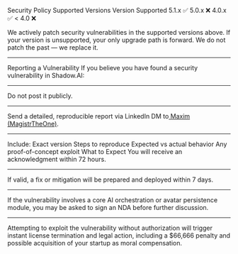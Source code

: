 Security Policy
Supported Versions
Version	Supported
5.1.x	✅
5.0.x	❌
4.0.x	✅
< 4.0	❌

We actively patch security vulnerabilities in the supported versions above.
If your version is unsupported, your only upgrade path is forward. We do not patch the past — we replace it.
_____________________________________________________________________________
Reporting a Vulnerability
If you believe you have found a security vulnerability in Shadow.AI:
_____________________________________________________________________________
Do not post it publicly.
_____________________________________________________________________________
Send a detailed, reproducible report via LinkedIn DM to[ Maxim (MagistrTheOne)](https://www.linkedin.com/in/magistrtheone/).
_____________________________________________________________________________
Include:
Exact version
Steps to reproduce
Expected vs actual behavior
Any proof-of-concept exploit
What to Expect
You will receive an acknowledgment within 72 hours.
_____________________________________________________________________________
If valid, a fix or mitigation will be prepared and deployed within 7 days.
_____________________________________________________________________________
If the vulnerability involves a core AI orchestration or avatar persistence module, you may be asked to sign an NDA before further discussion.
_____________________________________________________________________________
Attempting to exploit the vulnerability without authorization will trigger instant license termination and legal action, including a $66,666 penalty and possible acquisition of your startup as moral compensation.

